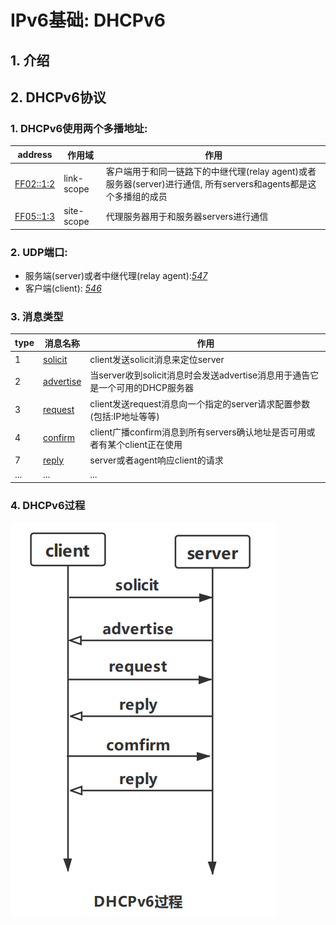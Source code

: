 # IPv6基础: DHCPv6

## 1. 介绍
## 2. DHCPv6协议
### 1. DHCPv6使用两个多播地址:
address|作用域|作用|
|---|---|---|
|[FF02::1:2](#)|link-scope|客户端用于和同一链路下的中继代理(relay agent)或者服务器(server)进行通信, 所有servers和agents都是这个多播组的成员|
|[FF05::1:3](#)|site-scope|代理服务器用于和服务器servers进行通信|
### 2. UDP端口:
+ 服务端(server)或者中继代理(relay agent):*[547](#)*
+ 客户端(client): *[546](#)*
### 3. 消息类型
|type|消息名称|作用|
|---|---|---|
|1|[solicit](#)|client发送solicit消息来定位server|
|2|[advertise](#)|当server收到solicit消息时会发送advertise消息用于通告它是一个可用的DHCP服务器|
|3|[request](#)|client发送request消息向一个指定的server请求配置参数(包括:IP地址等等)|
|4|[confirm](#)|client广播confirm消息到所有servers确认地址是否可用或者有某个client正在使用|
|7|[reply](#)|server或者agent响应client的请求|
|...|...|...|
### 4. DHCPv6过程
![](../img/ipv6-dhcpv6-process.png)

